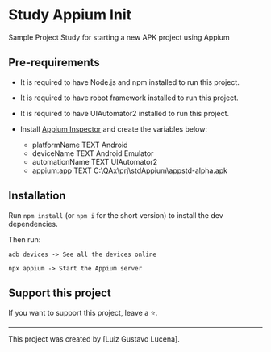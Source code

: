 # Study Appium Init

Sample Project Study for starting a new APK project using Appium

## Pre-requirements

* It is required to have Node.js and npm installed to run this project.
* It is required to have robot framework installed to run this project.
* It is required to have UIAutomator2 installed to run this project.

* Install [Appium Inspector](https://github.com/appium/appium-inspector) and create the variables below:
  * platformName 	TEXT	Android
  * deviceName	TEXT	Android Emulator
  * automationName	TEXT	UIAutomator2
  * appium:app	TEXT	C:\QAx\prj\stdAppium\appstd-alpha.apk

## Installation

Run `npm install` (or `npm i` for the short version) to install the dev dependencies.

Then run:
```
adb devices -> See all the devices online
```
```
npx appium -> Start the Appium server
```

## Support this project

If you want to support this project, leave a ⭐.

___

This project was created by [Luiz Gustavo Lucena].
